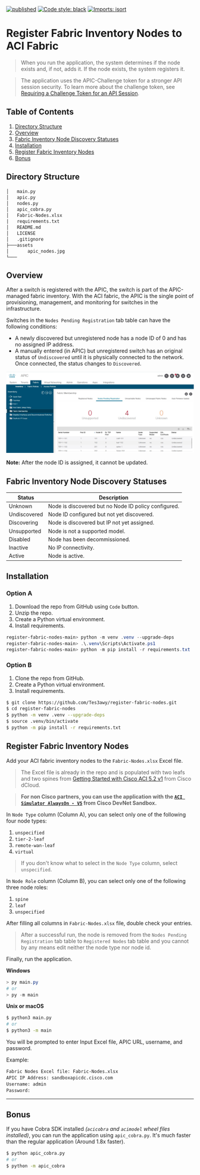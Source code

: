 [![published](https://static.production.devnetcloud.com/codeexchange/assets/images/devnet-published.svg)](https://developer.cisco.com/codeexchange/github/repo/Tes3awy/register-fabric-nodes)
[![Code style: black](https://img.shields.io/badge/code%20style-black-000000.svg?style=flat-square)](https://github.com/psf/black)
[![Imports: isort](https://img.shields.io/badge/%20imports-isort-%231674b1?style=flat-square&labelColor=ef8336)](https://pycqa.github.io/isort/)
# Register Fabric Inventory Nodes to ACI Fabric

> When you run the application, the system determines if the node exists and, if not, adds it. If the node exists, the system registers it.

> The application uses the APIC-Challenge token for a stronger API session security. To learn more about the challenge token, see [Requiring a Challenge Token for an API Session](https://www.cisco.com/c/en/us/td/docs/switches/datacenter/aci/apic/sw/2-x/rest_cfg/2_1_x/b_Cisco_APIC_REST_API_Configuration_Guide/b_Cisco_APIC_REST_API_Configuration_Guide_chapter_01.html#ariaid-title33).

## Table of Contents

1. [Directory Structure](#directory-structure)
2. [Overview](#overview)
3. [Fabric Inventory Node Discovery Statuses](#fabric-inventory-node-discovery-statuses)
4. [Installation](#installation)
5. [Register Fabric Inventory Nodes](#register-fabric-inventory-nodes)
6. [Bonus](#bonus)

## Directory Structure

```
│   main.py
│   apic.py
│   nodes.py
│   apic_cobra.py
│   Fabric-Nodes.xlsx
|   requirements.txt
│   README.md
│   LICENSE
│   .gitignore
├───assets
│       apic_nodes.jpg
└───
```

## Overview

After a switch is registered with the APIC, the switch is part of the APIC-managed fabric inventory. With the
ACI fabric, the APIC is the single point of provisioning, management, and monitoring for switches in the infrastructure.

Switches in the `Nodes Pending Registration` tab table can have the following conditions:
- A newly discovered but unregistered node has a node ID of 0 and has no assigned IP address.
- A manually entered (in APIC) but unregistered switch has an original status of `Undiscovered` until it is physically connected to the network. Once connected, the status changes to `Discovered`.

![APIC Nodes](assets/apic_nodes.jpg)

**Note:** After the node ID is assigned, it cannot be updated.

## Fabric Inventory Node Discovery Statuses

| Status        | Description                                      	    |
|--------------	|------------------------------------------------------ |
| Unknown      	| Node is discovered but no Node ID policy configured. 	|
| Undiscovered 	| Node ID configured but not yet discovered.        	|
| Discovering  	| Node is discovered but IP not yet assigned.          	|
| Unsupported  	| Node is not a supported model.                    	|
| Disabled     	| Node has been decommissioned.                     	|
| Inactive     	| No IP connectivity.                               	|
| Active       	| Node is active.                                   	|

## Installation

### Option A

1. Download the repo from GitHub using `Code` button.
2. Unzip the repo.
3. Create a Python virtual environment.
3. Install requirements.

```powershell
register-fabric-nodes-main> python -m venv .venv --upgrade-deps
register-fabric-nodes-main> .\.venv\Scripts\Activate.ps1
register-fabric-nodes-main> python -m pip install -r requirements.txt
```

### Option B

1. Clone the repo from GitHub.
2. Create a Python virtual environment.
3. Install requirements.

```bash
$ git clone https://github.com/Tes3awy/register-fabric-nodes.git
$ cd register-fabric-nodes
$ python -m venv .venv --upgrade-deps
$ source .venv/bin/activate
$ python -m pip install -r requirements.txt
```

## Register Fabric Inventory Nodes

Add your ACI fabric inventory nodes to the `Fabric-Nodes.xlsx` Excel file.

> The Excel file is already in the repo and is populated with two leafs and two spines from [Getting Started with Cisco ACI 5.2 v1](https://dcloud2-lon.cisco.com/content/demo/505213?returnPathTitleKey=content-view) from Cisco dCloud.

> **For non Cisco partners, you can use the application with the [`ACI Simulator AlwaysOn - V5`](https://devnetsandbox.cisco.com/RM/Diagram/Index/18a514e8-21d4-4c29-96b2-e3c16b1ee62e?diagramType=Topology) from Cisco DevNet Sandbox.**

In `Node Type` column (Column A), you can select only one of the following four node types:
1. `unspecified`
2. `tier-2-leaf`
3. `remote-wan-leaf`
4. `virtual`

> If you don't know what to select in the `Node Type` column, select `unspecified`.

In `Node Role` column (Column B), you can select only one of the following three node roles:
1. `spine`
2. `leaf`
3. `unspecified`

After filling all columns in `Fabric-Nodes.xlsx` file, double check your entries.

> After a successful run, the node is removed from the `Nodes Pending Registration` tab table to `Registered Nodes` tab table and you cannot by any means edit neither the node type nor node id.

Finally, run the application.

**Windows**

```powershell
> py main.py
# or
> py -m main
```

**Unix or macOS**

```bash
$ python3 main.py
# or
$ python3 -m main
```

You will be prompted to enter Input Excel file, APIC URL, username, and password.

Example:

```bash
Fabric Nodes Excel file: Fabric-Nodes.xlsx
APIC IP Address: sandboxapicdc.cisco.com
Username: admin
Password: 
```

---

## Bonus

If you have Cobra SDK installed _(`acicobra` and `acimodel` wheel files installed)_, you can run the application using `apic_cobra.py`. It's much faster than the regular application (Around 1.8x faster).

```bash
$ python apic_cobra.py
# or
$ python -m apic_cobra
```
